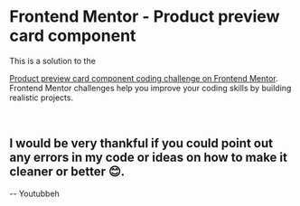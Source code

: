 # Frontend Mentor - Product preview card component

This is a solution to the 

[Product preview card component coding challenge on Frontend Mentor](https://www.frontendmentor.io/challenges/product-preview-card-component-GO7UmttRfa). Frontend Mentor challenges help you improve your coding skills by building realistic projects. 

<br>

## I would be very thankful if you could point out any errors in my code or ideas on how to make it cleaner or better 😊.

-- Youtubbeh